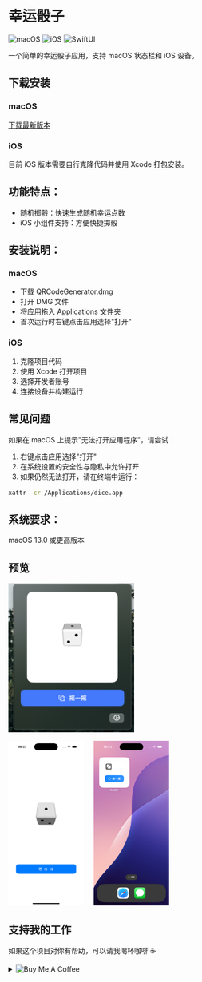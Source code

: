 # 幸运骰子

![macOS](https://img.shields.io/badge/macOS-13.0+-00979D?logo=apple&logoColor=white)
![iOS](https://img.shields.io/badge/iOS-16.0+-000000?logo=apple&logoColor=white)
![SwiftUI](https://img.shields.io/badge/SwiftUI-5.0+-0051C3?logo=swift&logoColor=white)

一个简单的幸运骰子应用，支持 macOS 状态栏和 iOS 设备。

## 下载安装

### macOS

[下载最新版本](https://github.com/Hao-yiwen/dice/releases/)

### iOS

目前 iOS 版本需要自行克隆代码并使用 Xcode 打包安装。

## 功能特点：

- 随机掷骰：快速生成随机幸运点数
- iOS 小组件支持：方便快捷掷骰

## 安装说明：

### macOS

- 下载 QRCodeGenerator.dmg
- 打开 DMG 文件
- 将应用拖入 Applications 文件夹
- 首次运行时右键点击应用选择"打开"

### iOS

1. 克隆项目代码
2. 使用 Xcode 打开项目
3. 选择开发者账号
4. 连接设备并构建运行

## 常见问题

如果在 macOS 上提示"无法打开应用程序"，请尝试：

1. 右键点击应用选择"打开"
2. 在系统设置的安全性与隐私中允许打开
3. 如果仍然无法打开，请在终端中运行：

```bash
xattr -cr /Applications/dice.app
```

## 系统要求：

macOS 13.0 或更高版本

## 预览

<img src="showcase/dice.png" width="50%" style="display:inline-block;" />

<img src="showcase/dice_ios.png" width="30%" style="display:inline-block; margin-right: 20px;" /><img src="showcase/dice_ios_widget.png" width="30%" style="display:inline-block;" />

## 支持我的工作

如果这个项目对你有帮助，可以请我喝杯咖啡 ☕️

<details>
<summary>
  <img src="https://img.shields.io/badge/Buy_Me_A_Coffee-支付宝-blue?logo=alipay" alt="Buy Me A Coffee" style="cursor: pointer;">
</summary>
<br>
<img src="showcase/alipay_qr.jpg" alt="支付宝收款码" width="300">
</details>
